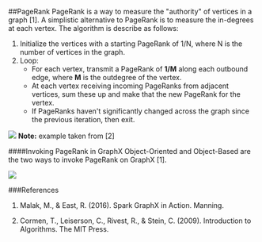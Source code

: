 ##PageRank
PageRank is a way to measure the "authority" of vertices in a graph [1]. A simplistic alternative to PageRank is to measure the in-degrees at each vertex.
The algorithm is describe as follows:
1. Initialize the vertices with a starting PageRank of 1/N, where N is the number of vertices in the graph.
2. Loop:
   * For each vertex, transmit a PageRank of **1/M** along each outbound edge, where **M** is the outdegree of the vertex.
   * At each vertex receiving incoming PageRanks from adjacent vertices, sum these up and make that the new PageRank for the vertex.
   * If PageRanks haven't significantly changed across the graph since the previous iteration, then exit.

  ![](/assets/images/compute/PageRank-iteration.png)
**Note:** example taken from [2]

####Invoking PageRank in GraphX
Object-Oriented and Object-Based are the two ways to invoke PageRank on GraphX [1].

  ![](/assets/images/compute/PageRank-object-graph.png)

###References
  1. Malak, M., & East, R. (2016). Spark GraphX in Action. Manning.
  
  2. Cormen, T., Leiserson, C., Rivest, R., & Stein, C. (2009). Introduction to Algorithms. The MIT Press.
